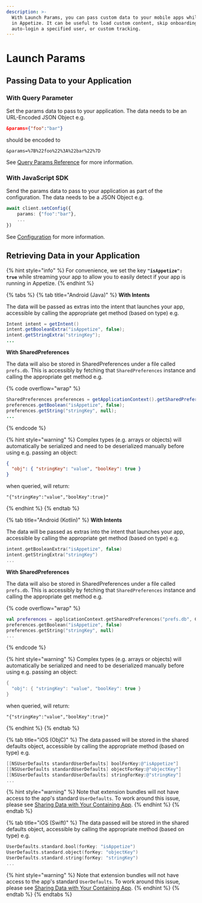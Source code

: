 ```yaml
---
description: >-
  With Launch Params, you can pass custom data to your mobile apps while running
  in Appetize. It can be useful to load custom content, skip onboarding,
  auto-login a specified user, or custom tracking.
---
```


# Launch Params

## Passing Data to your Application

### With Query Parameter

Set the params data to pass to your application. The data needs to be an URL-Encoded JSON Object e.g.

```json
&params={"foo":"bar"}
```

should be encoded to

```url
&params=%7B%22foo%22%3A%22bar%22%7D
```

See [Query Params Reference](query-params-reference.md#params) for more information.

### With JavaScript SDK

Send the params data to pass to your application as part of the configuration. The data needs to be a JSON Object e.g.

```typescript
await client.setConfig({
    params: {"foo":"bar"},
    ...
})
```

See [Configuration](../javascript-sdk/configuration.md#params) for more information.

## Retrieving Data in your Application

{% hint style="info" %}
For convenience, we set the key **`"isAppetize": true`** while streaming your app to allow you to easily detect if your app is running in Appetize.
{% endhint %}

{% tabs %}
{% tab title="Android (Java)" %}
**With Intents**

The data will be passed as extras into the intent that launches your app, accessible by calling the appropriate get method (based on type) e.g.

```java
Intent intent = getIntent()
intent.getBooleanExtra("isAppetize", false);
intent.getStringExtra("stringKey");
...
```

**With SharedPreferences**

The data will also be stored in SharedPreferences under a file called `prefs.db`. This is accessibly by fetching that `SharedPreferences` instance and calling the appropriate get method e.g.

{% code overflow="wrap" %}
```java
SharedPreferences preferences = getApplicationContext().getSharedPreferences("prefs.db", Context.MODE_PRIVATE);
preferences.getBoolean("isAppetize", false);
preferences.getString("stringKey", null);
...
```
{% endcode %}

{% hint style="warning" %}
Complex types (e.g. arrays or objects) will automatically be serialized and need to be deserialized manually before using e.g. passing an object:

```json
{
  "obj": { "stringKey": "value", "boolKey": true }
}
```

when queried, will return:

```
"{"stringKey":"value","boolKey":true}"
```
{% endhint %}
{% endtab %}

{% tab title="Android (Kotlin)" %}
**With Intents**

The data will be passed as extras into the intent that launches your app, accessible by calling the appropriate get method (based on type) e.g.

```kotlin
intent.getBooleanExtra("isAppetize", false)
intent.getStringExtra("stringKey")
...
```

**With SharedPreferences**

The data will also be stored in SharedPreferences under a file called `prefs.db`. This is accessibly by fetching that `SharedPreferences` instance and calling the appropriate get method e.g.

{% code overflow="wrap" %}
```kotlin
val preferences = applicationContext.getSharedPreferences("prefs.db", Context.MODE_PRIVATE);
preferences.getBoolean("isAppetize", false)
preferences.getString("stringKey", null)
...
```
{% endcode %}

{% hint style="warning" %}
Complex types (e.g. arrays or objects) will automatically be serialized and need to be deserialized manually before using e.g. passing an object:

```kotlin
{
  "obj": { "stringKey": "value", "boolKey": true }
}
```

when queried, will return:

```
"{"stringKey":"value","boolKey":true}"
```
{% endhint %}
{% endtab %}

{% tab title="iOS (ObjC)" %}
The data passed will be stored in the shared defaults object, accessible by calling the appropriate method (based on type) e.g.

```objectivec
[[NSUserDefaults standardUserDefaults] boolForKey:@"isAppetize"]
[[NSUserDefaults standardUserDefaults] objectForKey:@"objectKey"]
[[NSUserDefaults standardUserDefaults] stringForKey:@"stringKey"]
...
```

{% hint style="warning" %}
Note that extension bundles will not have access to the app's standard `UserDefaults`. To work around this issue, please see [Sharing Data with Your Containing App](https://developer.apple.com/library/archive/documentation/General/Conceptual/ExtensibilityPG/ExtensionScenarios.html#//apple\_ref/doc/uid/TP40014214-CH21-SW1).
{% endhint %}
{% endtab %}

{% tab title="iOS (Swift)" %}
The data passed will be stored in the shared defaults object, accessible by calling the appropriate method (based on type) e.g.

```swift
UserDefaults.standard.bool(forKey: "isAppetize")
UserDefaults.standard.object(forKey: "objectKey")
UserDefaults.standard.string(forKey: "stringKey")
...
```

{% hint style="warning" %}
Note that extension bundles will not have access to the app's standard `UserDefaults`. To work around this issue, please see [Sharing Data with Your Containing App](https://developer.apple.com/library/archive/documentation/General/Conceptual/ExtensibilityPG/ExtensionScenarios.html#//apple\_ref/doc/uid/TP40014214-CH21-SW1).
{% endhint %}
{% endtab %}
{% endtabs %}
